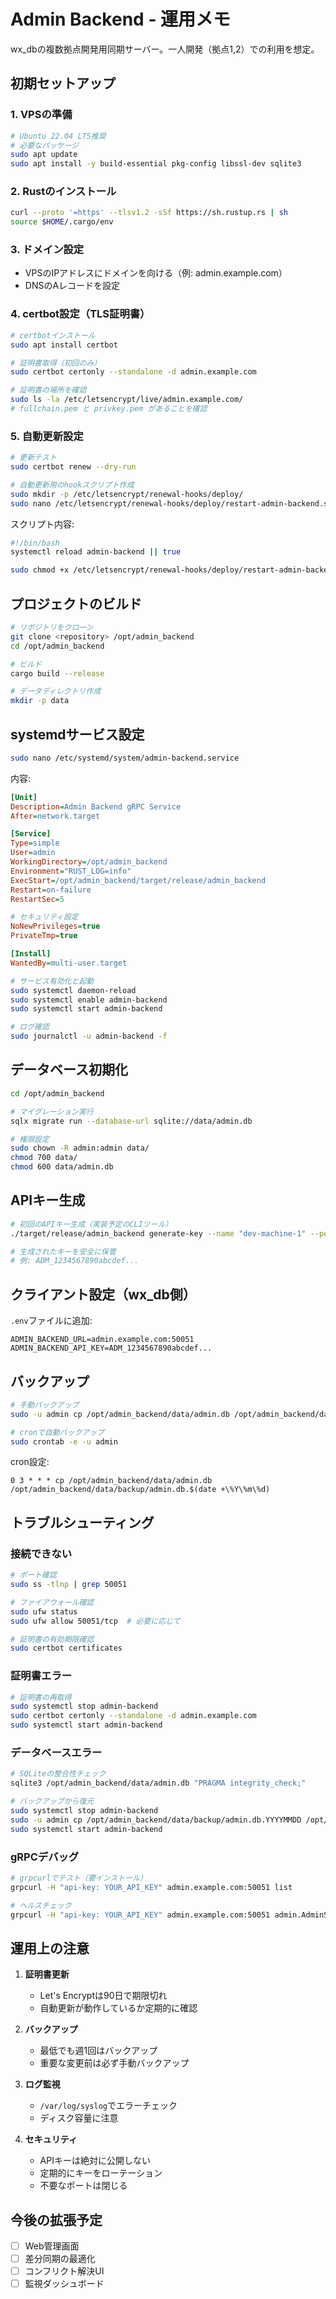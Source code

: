 # Admin Backend - 運用メモ

wx_dbの複数拠点開発用同期サーバー。一人開発（拠点1,2）での利用を想定。

## 初期セットアップ

### 1. VPSの準備
```bash
# Ubuntu 22.04 LTS推奨
# 必要なパッケージ
sudo apt update
sudo apt install -y build-essential pkg-config libssl-dev sqlite3
```

### 2. Rustのインストール
```bash
curl --proto '=https' --tlsv1.2 -sSf https://sh.rustup.rs | sh
source $HOME/.cargo/env
```

### 3. ドメイン設定
- VPSのIPアドレスにドメインを向ける（例: admin.example.com）
- DNSのAレコードを設定

### 4. certbot設定（TLS証明書）
```bash
# certbotインストール
sudo apt install certbot

# 証明書取得（初回のみ）
sudo certbot certonly --standalone -d admin.example.com

# 証明書の場所を確認
sudo ls -la /etc/letsencrypt/live/admin.example.com/
# fullchain.pem と privkey.pem があることを確認
```

### 5. 自動更新設定
```bash
# 更新テスト
sudo certbot renew --dry-run

# 自動更新用のhookスクリプト作成
sudo mkdir -p /etc/letsencrypt/renewal-hooks/deploy/
sudo nano /etc/letsencrypt/renewal-hooks/deploy/restart-admin-backend.sh
```

スクリプト内容:
```bash
#!/bin/bash
systemctl reload admin-backend || true
```

```bash
sudo chmod +x /etc/letsencrypt/renewal-hooks/deploy/restart-admin-backend.sh
```

## プロジェクトのビルド

```bash
# リポジトリをクローン
git clone <repository> /opt/admin_backend
cd /opt/admin_backend

# ビルド
cargo build --release

# データディレクトリ作成
mkdir -p data
```

## systemdサービス設定

```bash
sudo nano /etc/systemd/system/admin-backend.service
```

内容:
```ini
[Unit]
Description=Admin Backend gRPC Service
After=network.target

[Service]
Type=simple
User=admin
WorkingDirectory=/opt/admin_backend
Environment="RUST_LOG=info"
ExecStart=/opt/admin_backend/target/release/admin_backend
Restart=on-failure
RestartSec=5

# セキュリティ設定
NoNewPrivileges=true
PrivateTmp=true

[Install]
WantedBy=multi-user.target
```

```bash
# サービス有効化と起動
sudo systemctl daemon-reload
sudo systemctl enable admin-backend
sudo systemctl start admin-backend

# ログ確認
sudo journalctl -u admin-backend -f
```

## データベース初期化

```bash
cd /opt/admin_backend

# マイグレーション実行
sqlx migrate run --database-url sqlite://data/admin.db

# 権限設定
sudo chown -R admin:admin data/
chmod 700 data/
chmod 600 data/admin.db
```

## APIキー生成

```bash
# 初回のAPIキー生成（実装予定のCLIツール）
./target/release/admin_backend generate-key --name "dev-machine-1" --permission read_write

# 生成されたキーを安全に保管
# 例: ADM_1234567890abcdef...
```

## クライアント設定（wx_db側）

`.env`ファイルに追加:
```env
ADMIN_BACKEND_URL=admin.example.com:50051
ADMIN_BACKEND_API_KEY=ADM_1234567890abcdef...
```

## バックアップ

```bash
# 手動バックアップ
sudo -u admin cp /opt/admin_backend/data/admin.db /opt/admin_backend/data/backup/admin.db.$(date +%Y%m%d-%H%M%S)

# cronで自動バックアップ
sudo crontab -e -u admin
```

cron設定:
```
0 3 * * * cp /opt/admin_backend/data/admin.db /opt/admin_backend/data/backup/admin.db.$(date +\%Y\%m\%d)
```

## トラブルシューティング

### 接続できない
```bash
# ポート確認
sudo ss -tlnp | grep 50051

# ファイアウォール確認
sudo ufw status
sudo ufw allow 50051/tcp  # 必要に応じて

# 証明書の有効期限確認
sudo certbot certificates
```

### 証明書エラー
```bash
# 証明書の再取得
sudo systemctl stop admin-backend
sudo certbot certonly --standalone -d admin.example.com
sudo systemctl start admin-backend
```

### データベースエラー
```bash
# SQLiteの整合性チェック
sqlite3 /opt/admin_backend/data/admin.db "PRAGMA integrity_check;"

# バックアップから復元
sudo systemctl stop admin-backend
sudo -u admin cp /opt/admin_backend/data/backup/admin.db.YYYYMMDD /opt/admin_backend/data/admin.db
sudo systemctl start admin-backend
```

### gRPCデバッグ
```bash
# grpcurlでテスト（要インストール）
grpcurl -H "api-key: YOUR_API_KEY" admin.example.com:50051 list

# ヘルスチェック
grpcurl -H "api-key: YOUR_API_KEY" admin.example.com:50051 admin.AdminSync/GetSyncStatus
```

## 運用上の注意

1. **証明書更新**
   - Let's Encryptは90日で期限切れ
   - 自動更新が動作しているか定期的に確認

2. **バックアップ**
   - 最低でも週1回はバックアップ
   - 重要な変更前は必ず手動バックアップ

3. **ログ監視**
   - `/var/log/syslog`でエラーチェック
   - ディスク容量に注意

4. **セキュリティ**
   - APIキーは絶対に公開しない
   - 定期的にキーをローテーション
   - 不要なポートは閉じる

## 今後の拡張予定

- [ ] Web管理画面
- [ ] 差分同期の最適化
- [ ] コンフリクト解決UI
- [ ] 監視ダッシュボード